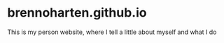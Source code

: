 # brennoharten.github.io
This is my person website, where I tell a little about myself and what I do 
